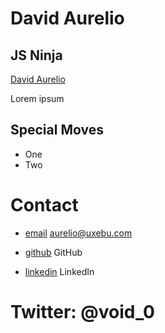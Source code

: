 David Aurelio
=============

JS Ninja
--------

[David Aurelio](/media/img/team/aurelio.jpg)

Lorem ipsum

Special Moves
-------------

* One
* Two

Contact
=======

* [email](mailto:aurelio@uxebu.com)
  aurelio@uxebu.com

* [github](http://github.com/...)
  GitHub

* [linkedin](http://www.linkedin.com/in/...)
  LinkedIn

Twitter: @void_0
================

